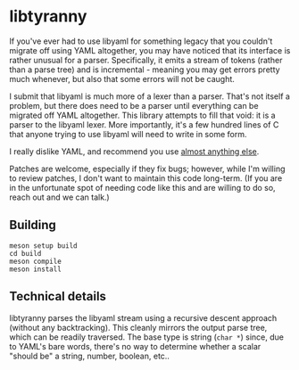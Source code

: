 # libtyranny

If you've ever had to use libyaml for something legacy that you couldn't
migrate off using YAML altogether, you may have noticed that its interface is
rather unusual for a parser.  Specifically, it emits a stream of tokens
(rather than a parse tree) and is incremental - meaning you may get errors
pretty much whenever, but also that some errors will not be caught.

I submit that libyaml is much more of a lexer than a parser.  That's not
itself a problem, but there does need to be a parser until everything can be
migrated off YAML altogether.  This library attempts to fill that void: it is
a parser to the libyaml lexer.  More importantly, it's a few hundred lines of
C that anyone trying to use libyaml will need to write in some form.

I really dislike YAML, and recommend you use [almost anything
else](https://toml.io/en/).

Patches are welcome, especially if they fix bugs; however, while I'm willing
to review patches, I don't want to maintain this code long-term.  (If you are
in the unfortunate spot of needing code like this and are willing to do so,
reach out and we can talk.)

## Building

```
meson setup build
cd build
meson compile
meson install
```

## Technical details

libtyranny parses the libyaml stream using a recursive descent approach
(without any backtracking).  This cleanly mirrors the output parse tree, which
can be readily traversed.  The base type is string (`char *`) since, due to
YAML's bare words, there's no way to determine whether a scalar "should be" a
string, number, boolean, etc..
